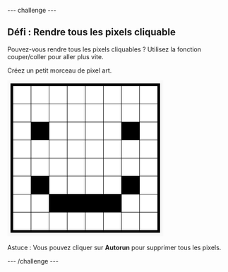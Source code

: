 --- challenge ---
## Défi : Rendre tous les pixels cliquable

Pouvez-vous rendre tous les pixels cliquables ? Utilisez la fonction couper/coller pour aller plus vite. 

Créez un petit morceau de pixel art. 

![screenshot](images/pixel-art-black-example.png)

Astuce : Vous pouvez cliquer sur __Autorun__ pour supprimer tous les pixels. 

--- /challenge ---
